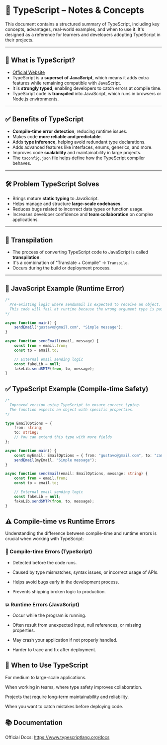 # 📘 TypeScript – Notes & Concepts

This document contains a structured summary of TypeScript, including key concepts, advantages, real-world examples, and when to use it. It's designed as a reference for learners and developers adopting TypeScript in their projects.

---

## 🚀 What is TypeScript?

- [Official Website](https://www.typescriptlang.org)
- TypeScript is a **superset of JavaScript**, which means it adds extra features while remaining compatible with JavaScript.
- It is **strongly typed**, enabling developers to catch errors at compile time.
- TypeScript code is **transpiled** into JavaScript, which runs in browsers or Node.js environments.

---

## ✅ Benefits of TypeScript

- **Compile-time error detection**, reducing runtime issues.
- Makes code **more reliable and predictable**.
- Adds **type inference**, helping avoid redundant type declarations.
- Adds advanced features like interfaces, enums, generics, and more.
- Improves code **scalability** and maintainability in large projects.
- The `tsconfig.json` file helps define how the TypeScript compiler behaves.

---

## 🛠️ Problem TypeScript Solves

- Brings mature **static typing** to JavaScript.
- Helps manage and structure **large-scale codebases**.
- Reduces bugs related to incorrect data types or function usage.
- Increases developer confidence and **team collaboration** on complex applications.

---

## 🔄 Transpilation

- The process of converting TypeScript code to JavaScript is called **transpilation**.
- It's a combination of "Translate + Compile" → `Transpile`.
- Occurs during the build or deployment process.

---

## 🧪 JavaScript Example (Runtime Error)

```js
/*
  Pre-existing logic where sendEmail is expected to receive an object.
  This code will fail at runtime because the wrong argument type is passed.
*/

async function main() {
    sendEmail("gustavo@gmail.com", "Simple message"); 
}

async function sendEmail(email, message) {
    const from = email.from;
    const to = email.to;

    // External email sending logic
    const fakeLib = null;
    fakeLib.sendSMTP(from, to, message);
}
```

## ✅ TypeScript Example (Compile-time Safety)
```ts
/*
  Improved version using TypeScript to ensure correct typing.
  The function expects an object with specific properties.
*/

type EmailOptions = {
    from: string;
    to: string;
    // You can extend this type with more fields
};

async function main() {
    const myEmail: EmailOptions = { from: "gustavo@gmail.com", to: "zamai@gmail.com" };
    sendEmail(myEmail, "Simple message"); 
}

async function sendEmail(email: EmailOptions, message: string) {
    const from = email.from;
    const to = email.to;

    // External email sending logic
    const fakeLib = null;
    fakeLib.sendSMTP(from, to, message);
}
```
## ⚠️ Compile-time vs Runtime Errors
Understanding the difference between compile-time and runtime errors is crucial when working with TypeScript:

### 🧪 Compile-time Errors (TypeScript)
- Detected before the code runs.
 
- Caused by type mismatches, syntax issues, or incorrect usage of APIs.
 
- Helps avoid bugs early in the development process.
 
- Prevents shipping broken logic to production.
 
### 💥 Runtime Errors (JavaScript)
- Occur while the program is running.
 
- Often result from unexpected input, null references, or missing properties.
 
- May crash your application if not properly handled.

- Harder to trace and fix after deployment.

## 🧠 When to Use TypeScript
For medium to large-scale applications.

When working in teams, where type safety improves collaboration.

Projects that require long-term maintainability and reliability.

When you want to catch mistakes before deploying code.

## 📚 Documentation
Official Docs: https://www.typescriptlang.org/docs

